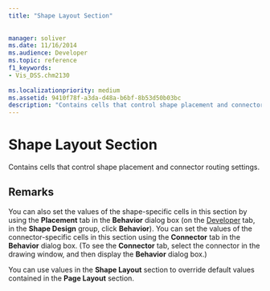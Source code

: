 ```yaml
---
title: "Shape Layout Section"
 
 
manager: soliver
ms.date: 11/16/2014
ms.audience: Developer
ms.topic: reference
f1_keywords:
- Vis_DSS.chm2130
 
ms.localizationpriority: medium
ms.assetid: 9410f78f-a3da-d48a-b6bf-8b53d50b03bc
description: "Contains cells that control shape placement and connector routing settings."
---
```


# Shape Layout Section

Contains cells that control shape placement and connector routing settings.
  
## Remarks

You can also set the values of the shape-specific cells in this section by using the **Placement** tab in the **Behavior** dialog box (on the [Developer](run-in-developer-mode-display-the-developer-tab.md) tab, in the **Shape Design** group, click **Behavior**). You can set the values of the connector-specific cells in this section using the **Connector** tab in the **Behavior** dialog box. (To see the **Connector** tab, select the connector in the drawing window, and then display the **Behavior** dialog box.) 
  
You can use values in the **Shape Layout** section to override default values contained in the **Page Layout** section. 
  

